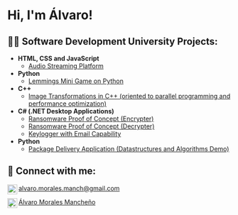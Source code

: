 <h1>Hi, I'm Álvaro!</h1>

<h2>👨‍💻 Software Development University Projects:</h2>

- <b>HTML, CSS and JavaScript</b>
  - [Audio Streaming Platform](https://github.com/joshmadakor1/Algorithms-Practice)
- <b>Python</b>
  - [Lemmings Mini Game on Python](https://github.com/joshmadakor1/4chan-Image-Analysis-Middleware-C964)
- <b>C++</b>
  - [Image Transformations in C++ (oriented to parallel programming and performance optimization)](https://github.com/joshmadakor1/Sentinel-Lab)
- <b>C# (.NET Desktop Applications)</b>
  - [Ransomware Proof of Concept (Encrypter)](https://github.com/joshmadakor1/EncrypterPOC)
  - [Ransomware Proof of Concept (Decrypter)](https://github.com/joshmadakor1/DecrypterPOC)
  - [Keylogger with Email Capability](https://github.com/joshmadakor1/Key-Logger-With-Email)
- <b>Python</b>
  - [Package Delivery Application (Datastructures and Algorithms Demo)](https://github.com/joshmadakor1/Package-Delivery-Pathfinding-Algorithm)

<h2> 🤳 Connect with me:</h2>

[<img align="left" alt="JoshMadakor | Twitter" width="22px" src="https://cdn.jsdelivr.net/npm/simple-icons@3.13.0/icons/gmail.svg" /> alvaro.morales.manch@gmail.com][gmail]

[<img align="left" alt="Álvaro Morales | LinkedIn" width="22px" src="https://cdn.jsdelivr.net/npm/simple-icons@v3/icons/linkedin.svg" /> Álvaro Morales Mancheño][linkedin]

[gmail]: mailto:alvaro.morales.manch@gmail.com
[youtube]: https://www.youtube.com/c/joshmadakor
[instagram]: https://www.instagram.com/joshmadakor/
[linkedin]: https://www.linkedin.com/in/%C3%A1lvaro-morales-manche%C3%B1o
